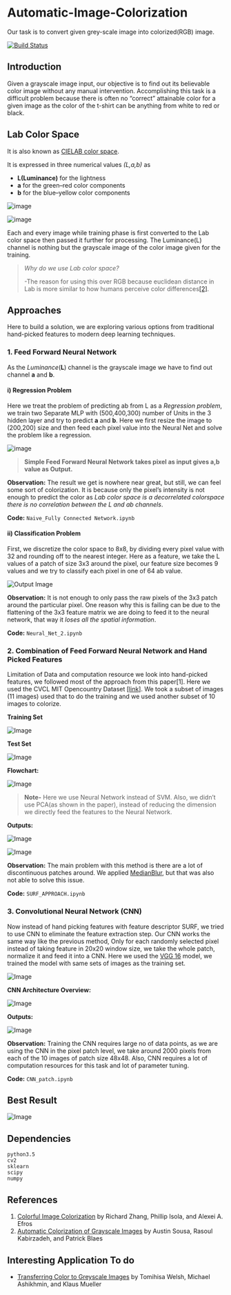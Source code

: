 # Automatic-Image-Colorization 

Our task is to convert given grey-scale image into colorized(RGB) image.

[![Build Status][travis-image]][travis-url]

## Introduction

Given a grayscale image input, our objective is to find out its believable color image without any manual intervention. Accomplishing this task is a difficult problem because there is often no “correct” attainable color for a given image as the color of the t-shirt can be anything from white to red or black.  

## Lab Color Space

It is also known as [CIELAB color space](https://en.wikipedia.org/wiki/CIELAB_color_space). 

It is expressed in three numerical values *(L,a,b)* as
- **L(Luminance)** for the lightness 
- **a** for the green–red color components
- **b** for the blue–yellow color components

![image](readmeImages/lab.png)

![image](readmeImages/lab1.png)


Each and every image while training phase is first converted to the Lab color space then passed it further for processing. The Luminance(L) channel is nothing but the grayscale image of the color image given for the training.

>*Why do we use Lab color space?*
>
> -The reason for using this over RGB because euclidean distance in Lab is more similar to how humans perceive color differences[[2]](http://cs229.stanford.edu/proj2013/KabirzadehSousaBlaes-AutomaticColorizationOfGrayscaleImages.pdf).

## Approaches

Here to build a solution, we are exploring various options from traditional hand-picked features to modern deep learning techniques.

### 1. Feed Forward Neural Network

As the *Luminance*(**L**) channel is the grayscale image we have to find out channel **a** and **b**. 

#### i) Regression Problem

Here we treat the problem of predicting ab from L as a *Regression problem*, we train two Separate MLP with (500,400,300) number of Units in the 3 hidden layer and try to predict **a** and **b**. 
Here we first resize the image to (200,200) size and then feed each pixel value into the Neural Net and solve the problem like a regression.

![image](readmeImages/NN.png)

> **Simple Feed Forward Neural Network takes pixel as input gives a,b value as Output.**

**Observation:** The result we get is nowhere near great, but still, we can feel some sort of colorization. It is because only the pixel’s intensity is not enough to predict the color as *Lab color space is a decorrelated colorspace there is no correlation between the L and ab channels*.

**Code:** `Naive_Fully Connected Network.ipynb`


#### ii) Classification Problem

First, we discretize the color space to 8x8, by dividing every pixel value with 32 and rounding off to the nearest integer.
Here as a feature, we take the L values of a patch of size 3x3 around the pixel, our feature size becomes 9 values and we try to classify each pixel in one of 64 ab value.

![Output Image](readmeImages/NN_1.png)

**Observation:** It is not enough to only pass the raw pixels of the 3x3 patch around the particular pixel. One reason why this is failing can be due to the flattening of the 3x3 feature matrix we are doing to feed it to the neural network, that way it *loses all the spatial information*.

**Code:** `Neural_Net_2.ipynb`

### 2. Combination of Feed Forward Neural Network and Hand Picked Features

Limitation of Data and computation resource we look into hand-picked features, we followed most of the approach from this paper[1]. Here we used the CVCL MIT Opencountry Dataset [[link]](http://cvcl.mit.edu/database.htm). We took a subset of images (11 images) used that to do the training and we used another subset of 10 images to colorize.

**Training Set**

![Image](readmeImages/training.png)

**Test Set**

![Image](readmeImages/test.png)

**Flowchart:**

![Image](readmeImages/flowchart.png)

> **Note-** Here we use Neural Network instead of SVM. Also, we didn’t use PCA(as shown in the paper), instead of reducing the dimension we directly feed the features to the Neural Network.

**Outputs:**

![Image](readmeImages/output_1.png)

![Image](readmeImages/output_2.png)

**Observation:** The main problem with this method is there are a lot of discontinuous patches around. We applied [MedianBlur](https://en.wikipedia.org/wiki/Median_filter), but that was also not able to solve this issue.

**Code:** `SURF_APPROACH.ipynb`

### 3. Convolutional Neural Network (CNN)

Now instead of hand picking features with feature descriptor SURF, we tried to use CNN to eliminate the feature extraction step. 
Our CNN works the same way like the previous method, Only for each randomly selected pixel instead of taking feature in 20x20 window size, we take the whole patch, normalize it and feed it into a CNN. 
Here we used the [VGG 16](https://www.kaggle.com/keras/vgg16) model, we trained the model with same sets of images as the training set.

![Image](readmeImages/VGG16.png)

**CNN Architecture Overview:**

![Image](readmeImages/CNN.png)

**Outputs:**

![Image](readmeImages/CNN_output.png)

**Observation:** Training the CNN requires large no of data points, as we are using the CNN in the pixel patch level, we take around 2000 pixels from each of the 10 images of patch size 48x48. Also, CNN requires a lot of computation resources for this task and lot of parameter tuning.

**Code:** `CNN_patch.ipynb`

## Best Result

![Image](readmeImages/BestResultwithblur.png)

## Dependencies

	python3.5
	cv2
	sklearn
	scipy
	numpy

## References

1. [Colorful Image Colorization](https://arxiv.org/pdf/1603.08511.pdf) by Richard Zhang, Phillip Isola, and Alexei A. Efros
2. [Automatic Colorization of Grayscale Images](http://cs229.stanford.edu/proj2013/KabirzadehSousaBlaes-AutomaticColorizationOfGrayscaleImages.pdf) by Austin Sousa, Rasoul Kabirzadeh, and Patrick Blaes

  
## Interesting Application To do

- [Transferring Color to Greyscale Images](https://dl.acm.org/citation.cfm?id=566576) by Tomihisa Welsh, Michael Ashikhmin, and Klaus Mueller

<!-- Markdown link & img dfn's -->
[travis-image]: https://img.shields.io/travis/dbader/node-datadog-metrics/master.svg?style=flat-square
[travis-url]: https://travis-ci.org/dbader/node-datadog-metrics

